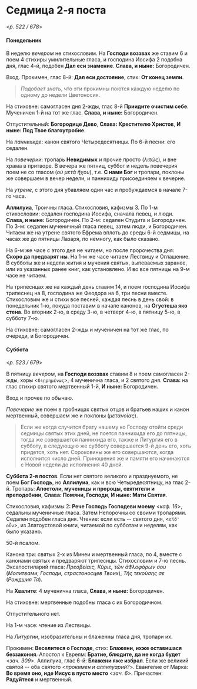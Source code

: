 
# Седмица 2-я поста

<*p. 522 / 678*>

#### Понедельник

В неделю *вечером* не стихословим. На **Господи воззвах** же ставим 6 и поем 4 стихиры умилительные гласа, 
и господина Иосифа 2 подобна дня, глас 4-й, подобен **Дал еси знамение**. **Слава, и ныне:** Богородичен. 

Вход. Прокимен, глас 8-й: **Дал еси достояние**, стих: **От конец земли**. 

> *Подобает знать*, что эти прокимны поются каждую неделю по одному до недели Цветоносия. 

На стиховне: самогласен дня 2-жды, глас 8-й **Приидите очистим себе**. Мученичен 1-й на тот же глас. 
**Слава, и ныне:** Богородичен. 

Отпустительный: **Богородице Дево**, **Слава: Крестителю Христов**, **И ныне: Под Твое благоутробие**. 

На *паннихиде*: канон святого Четыредесятницы. По 6-й песни: его седален. 

На *повечерии*: тропарь **Невидимых** и прочие просто (*λιτῶς*), и вне храма в притворе. В вечера же 
пятниц, суббот и недель повечерия поем не со гласом (*οὐ μετὰ ἥχου*), т.е. **С нами Бог** и тропари, 
поклоны же совершаем в вечер недели, и паннихиду присоединяем к вечерне. 

На *утрене*, с этого дня убавляем один час и пробуждаемся в начале 7-го часа. 

**Аллилуиа**, Троичны гласа. Стихословия, кафизмы 3. 
По 1-м стихословии: седален господина Иосифа, сначала певец, и люди. **Слава, и ныне:** Богородичен. 
По 2-м: седален Студита и Богородичен. 
По 3-м: седален мученичный гласа певец, затем люди, и Богородичен. 
Читаем же на утрене святого Ефрема вплоть до среды 6-й седмицы, на часах же до пятницы Лазаря, по немногу, 
как было сказано. 

На 6-м же часе с этого дня не читаем, но после пророчества дня: **Скоро да предварят ны**. 
На 1-м же часе читаем Лествицу и Оглашение. 
В субботы же и недели жития и мучения святых, выпеваемых заранее, или из указанных ранее книг, 
как установлено. 
И во все пятницы на 9-м часе не читаем. 

На трипеснцах же на каждый день ставим 14, и поем господина Иосифа трипеснец на 8, господина же 
Феодора на 6, три песни вместе. Стихословим же и стихи все песней, каждая песнь в день свой: 
в понедельник 1-ю, покуда поставим в начале канонов, на **Огустеша яко стена**. 
Во вторник 2-ю, в среду 3-ю, в четверг 4-ю, в пятницу 5-ю, в субботу 7-ю. 

На стиховне: самогласен 2-жды и мученичен на тот же глас, по очереди, и Богородичен. 

#### Суббота

<*p. 523 / 679*>

В пятницу *вечером*, на **Господи воззвах** ставим 8 и поем самогласен 2-жды, хоры <`διῃρημένως`>, 
4 мученична гласа, и 2 святого дня. **Слава:** на глас стихир святого мертвенный 1-й, 
**И ныне:** Богородичен. 

Вход и прочее по обычаю. 

*Повечерие* же поем в гробницах святых отцов и братьев наших и канон мертвенный, совершаем же 
и поклоны (*μετανοίας*).

> Если же когда случится брату нашему ко Господу отойти среди седмицы святых этих дней, не поется 
> паннихида его до пятницы, тогда же совершается паннихида его, также и Литургия его в субботу, 
> в следующую же субботу совершается 9-й день его, хоть придется, хоть нет. Сороковины же его 
> совершаются, когда исполнится число дней. Приношения же и памяти его начинаются с Новой недели 
> до исполнения 40 дней. 

**Суббота 2-я постов**. Если нет святого великого и празднуемого, не поем **Бог Господь**, 
но **Аллилуиа**, как и всю Четыредесятницу, на глас 2-й. Тропарь: **Апостоли, мученицы и пророцы, 
святители и преподобнии**, **Слава: Помяни, Господи**, **И ныне: Мати Святая**. 

Стихословия, кафизмы 2: **Рече Господь Господеви моему** <*каф. 16*>, седальны мученичные гласа. 
Затем Непорочны со своими тропарями. Седален подобен гласа дня. 
Чтение: если есть -- святого дня, <`εἰδ' οὖν`>, из Златоустовой книги, читаемой по субботам и неделям, 
как было указано. 

50-й псалом. 

Канона три: святых 2-х из Минеи и мертвенный гласа, по 4, вместе с канонами святых и предваряют трипеснцы. 
Стихословим и 7-ю песнь. 
Эксапостиларий гласа: *Πρεσβείαις, Κύριε, τῶν ἀϑλοφόρων σου* (*Молитвами, Господи, страстоносцев Твоих*), 
*Τῆς τεκούσης σε* (*Рождшия Тя*).  

На **Хвалите**: 4 мученична гласа, **Слава, и ныне:** Богородичен. 

На стиховне: мертвенные подобны гласа с их Богородичном. 

Отпустительного нет. 

На 1-м часе: чтение из Лествицы. 

На *Литургии*, изобразительны и блаженны гласа дня, тропари их. 

Прокимен: **Веселитеся о Господе**, стих: **Блажени, ихже оставишася беззакония**. 
Апостол к Евреям: **Братие, блюдите, да не когда будет** <*зач. 309*>. 
Аллилуиа, глас 6-й: **Блажени яже избрал**. 
Если же великий святой -- оба святого <*прокимен и аллилуарий?*>. 
Евангелие от Марка: **Во время оно, иде Иисус в пусто место** <*зач. 6*>. 
Причастен: **Радуйтеся** и мертвенный. 
